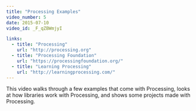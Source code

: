 ```yaml
---
title: "Processing Examples"
video_number: 5
date: 2015-07-10
video_id: _F_qZBWmjyI

links:
  - title: "Processing"
    url: "http://processing.org"
  - title: "Processing Foundation"
    url: "https://processingfoundation.org/"
  - title: "Learning Processing"
    url: "http://learningprocessing.com/"
---
```


This video walks through a few examples that come with Processing, looks at how libraries work with Processing, and shows some projects made with Processing.
